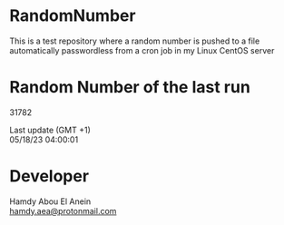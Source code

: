 # RandomNumber    
This is a test repository where a random number is pushed to a file automatically passwordless from a cron job in my Linux CentOS server    
# Random Number of the last run   
31782
      
Last update (GMT +1)    
05/18/23 04:00:01
# Developer    
Hamdy Abou El Anein   
hamdy.aea@protonmail.com
